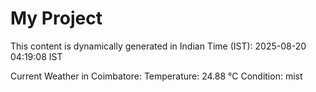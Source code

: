 # My Project

This content is dynamically generated in Indian Time (IST): 2025-08-20 04:19:08 IST


Current Weather in Coimbatore:
Temperature: 24.88 °C
Condition: mist
